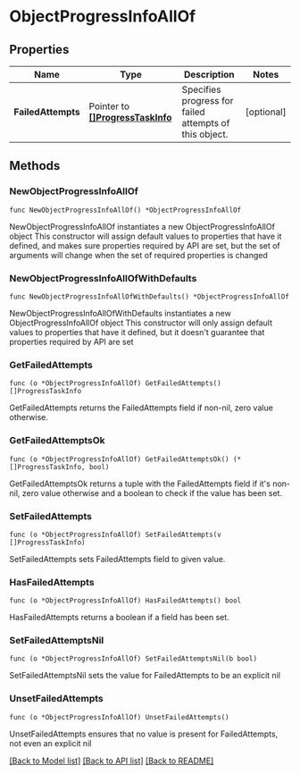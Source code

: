 # ObjectProgressInfoAllOf

## Properties

Name | Type | Description | Notes
------------ | ------------- | ------------- | -------------
**FailedAttempts** | Pointer to [**[]ProgressTaskInfo**](ProgressTaskInfo.md) | Specifies progress for failed attempts of this object. | [optional] 

## Methods

### NewObjectProgressInfoAllOf

`func NewObjectProgressInfoAllOf() *ObjectProgressInfoAllOf`

NewObjectProgressInfoAllOf instantiates a new ObjectProgressInfoAllOf object
This constructor will assign default values to properties that have it defined,
and makes sure properties required by API are set, but the set of arguments
will change when the set of required properties is changed

### NewObjectProgressInfoAllOfWithDefaults

`func NewObjectProgressInfoAllOfWithDefaults() *ObjectProgressInfoAllOf`

NewObjectProgressInfoAllOfWithDefaults instantiates a new ObjectProgressInfoAllOf object
This constructor will only assign default values to properties that have it defined,
but it doesn't guarantee that properties required by API are set

### GetFailedAttempts

`func (o *ObjectProgressInfoAllOf) GetFailedAttempts() []ProgressTaskInfo`

GetFailedAttempts returns the FailedAttempts field if non-nil, zero value otherwise.

### GetFailedAttemptsOk

`func (o *ObjectProgressInfoAllOf) GetFailedAttemptsOk() (*[]ProgressTaskInfo, bool)`

GetFailedAttemptsOk returns a tuple with the FailedAttempts field if it's non-nil, zero value otherwise
and a boolean to check if the value has been set.

### SetFailedAttempts

`func (o *ObjectProgressInfoAllOf) SetFailedAttempts(v []ProgressTaskInfo)`

SetFailedAttempts sets FailedAttempts field to given value.

### HasFailedAttempts

`func (o *ObjectProgressInfoAllOf) HasFailedAttempts() bool`

HasFailedAttempts returns a boolean if a field has been set.

### SetFailedAttemptsNil

`func (o *ObjectProgressInfoAllOf) SetFailedAttemptsNil(b bool)`

 SetFailedAttemptsNil sets the value for FailedAttempts to be an explicit nil

### UnsetFailedAttempts
`func (o *ObjectProgressInfoAllOf) UnsetFailedAttempts()`

UnsetFailedAttempts ensures that no value is present for FailedAttempts, not even an explicit nil

[[Back to Model list]](../README.md#documentation-for-models) [[Back to API list]](../README.md#documentation-for-api-endpoints) [[Back to README]](../README.md)


